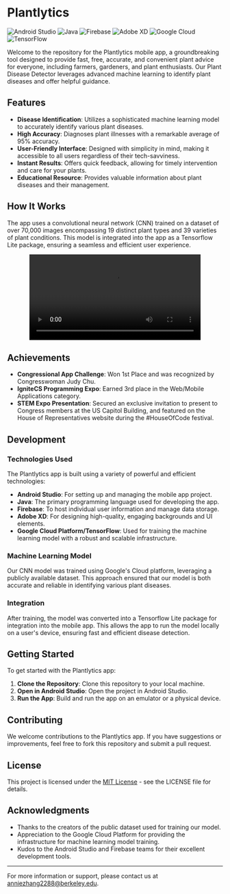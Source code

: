 # Plantlytics

![Android Studio](https://img.shields.io/badge/Android%20Studio-3DDC84?style=for-the-badge&logo=android-studio&logoColor=white)
![Java](https://img.shields.io/badge/Java-F89820?style=for-the-badge&logo=java&logoColor=white)
![Firebase](https://img.shields.io/badge/Firebase-FFCA28?style=for-the-badge&logo=firebase&logoColor=black)
![Adobe XD](https://img.shields.io/badge/Adobe%20XD-FF61F6?style=for-the-badge&logo=adobexd&logoColor=white)
![Google Cloud](https://img.shields.io/badge/Google%20Cloud-4285F4?style=for-the-badge&logo=google-cloud&logoColor=white)
![TensorFlow](https://img.shields.io/badge/TensorFlow-FF6F00?style=for-the-badge&logo=TensorFlow&logoColor=white)

Welcome to the repository for the Plantlytics mobile app, a groundbreaking tool designed to provide fast, free, accurate, and convenient plant advice for everyone, including farmers, gardeners, and plant enthusiasts. Our Plant Disease Detector leverages advanced machine learning to identify plant diseases and offer helpful guidance.

## Features

- **Disease Identification**: Utilizes a sophisticated machine learning model to accurately identify various plant diseases.
- **High Accuracy**: Diagnoses plant illnesses with a remarkable average of 95% accuracy.
- **User-Friendly Interface**: Designed with simplicity in mind, making it accessible to all users regardless of their tech-savviness.
- **Instant Results**: Offers quick feedback, allowing for timely intervention and care for your plants.
- **Educational Resource**: Provides valuable information about plant diseases and their management.

## How It Works

The app uses a convolutional neural network (CNN) trained on a dataset of over 70,000 images encompassing 19 distinct plant types and 39 varieties of plant conditions. This model is integrated into the app as a Tensorflow Lite package, ensuring a seamless and efficient user experience. 

<div align="center">
  <video src="https://github.com/anniezhang2288/Plantlytics/assets/67795868/e65aa7ff-9ce6-4d4d-a229-f7822ce94fca" width="400" />
</div>
    
## Achievements

- **Congressional App Challenge**: Won 1st Place and was recognized by Congresswoman Judy Chu.
- **IgniteCS Programming Expo**: Earned 3rd place in the Web/Mobile Applications category.
- **STEM Expo Presentation**: Secured an exclusive invitation to present to Congress members at the US Capitol Building, and featured on the House of Representatives website during the #HouseOfCode festival.
## Development

### Technologies Used

The Plantlytics app is built using a variety of powerful and efficient technologies:

- **Android Studio**: For setting up and managing the mobile app project.
- **Java**: The primary programming language used for developing the app.
- **Firebase**: To host individual user information and manage data storage.
- **Adobe XD**: For designing high-quality, engaging backgrounds and UI elements.
- **Google Cloud Platform/TensorFlow**: Used for training the machine learning model with a robust and scalable infrastructure.

### Machine Learning Model

Our CNN model was trained using Google's Cloud platform, leveraging a publicly available dataset. This approach ensured that our model is both accurate and reliable in identifying various plant diseases.

### Integration

After training, the model was converted into a Tensorflow Lite package for integration into the mobile app. This allows the app to run the model locally on a user's device, ensuring fast and efficient disease detection.

## Getting Started

To get started with the Plantlytics app:

1. **Clone the Repository**: Clone this repository to your local machine.
2. **Open in Android Studio**: Open the project in Android Studio.
3. **Run the App**: Build and run the app on an emulator or a physical device.




## Contributing

We welcome contributions to the Plantlytics app. If you have suggestions or improvements, feel free to fork this repository and submit a pull request.

## License

This project is licensed under the [MIT License](LICENSE.md) - see the LICENSE file for details.

## Acknowledgments

- Thanks to the creators of the public dataset used for training our model.
- Appreciation to the Google Cloud Platform for providing the infrastructure for machine learning model training.
- Kudos to the Android Studio and Firebase teams for their excellent development tools.

---

For more information or support, please contact us at [anniezhang2288@berkeley.edu](mailto:anniezhang2288@berkeley.edu).
